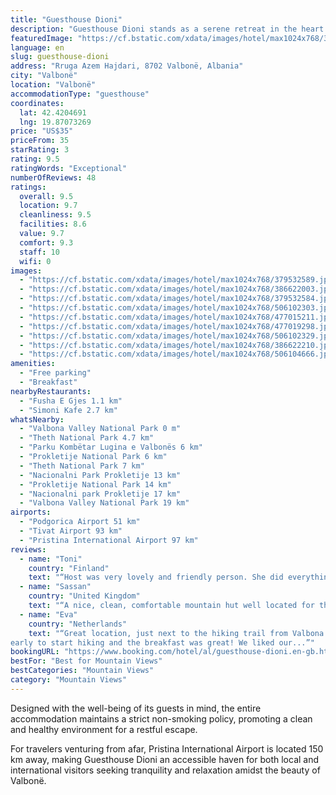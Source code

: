 ```yaml
---
title: "Guesthouse Dioni"
description: "Guesthouse Dioni stands as a serene retreat in the heart of Valbonë, offering guests a unique blend of comfort and convenience."
featuredImage: "https://cf.bstatic.com/xdata/images/hotel/max1024x768/379532589.jpg?k=a72dd047e17b047ded1a773c895e38e80c9a712234c7d99255c3f3e222c327c7&o=&hp=1"
language: en
slug: guesthouse-dioni
address: "Rruga Azem Hajdari, 8702 Valbonë, Albania"
city: "Valbonë"
location: "Valbonë"
accommodationType: "guesthouse"
coordinates:
  lat: 42.4204691
  lng: 19.87073269
price: "US$35"
priceFrom: 35
starRating: 3
rating: 9.5
ratingWords: "Exceptional"
numberOfReviews: 48
ratings:
  overall: 9.5
  location: 9.7
  cleanliness: 9.5
  facilities: 8.6
  value: 9.7
  comfort: 9.3
  staff: 10
  wifi: 0
images:
  - "https://cf.bstatic.com/xdata/images/hotel/max1024x768/379532589.jpg?k=a72dd047e17b047ded1a773c895e38e80c9a712234c7d99255c3f3e222c327c7&o=&hp=1"
  - "https://cf.bstatic.com/xdata/images/hotel/max1024x768/386622003.jpg?k=faa45e33e3e99a2e1ffb0c897468f4407abcc544397537b0802a2487ed598d71&o=&hp=1"
  - "https://cf.bstatic.com/xdata/images/hotel/max1024x768/379532584.jpg?k=5aaf0bde0271bc8e7de6c75354f07633c5b6443b6b356c3a2eaa3e870587b15c&o=&hp=1"
  - "https://cf.bstatic.com/xdata/images/hotel/max1024x768/506102303.jpg?k=b882c17c7147286fae4df16541a3e69ced1a9cb62b5b5f0969d66e5d681c7431&o=&hp=1"
  - "https://cf.bstatic.com/xdata/images/hotel/max1024x768/477015211.jpg?k=4fc763e475c0e3d7d363ac04c9ac2d5eb41e2ab7ec6041bc576be9520a50c995&o=&hp=1"
  - "https://cf.bstatic.com/xdata/images/hotel/max1024x768/477019298.jpg?k=bc5eabefc98ff89efcc2e51e01f3d4b7b1ed84b1818633d69881e1b357e59ab2&o=&hp=1"
  - "https://cf.bstatic.com/xdata/images/hotel/max1024x768/506102329.jpg?k=3cbfd79b5623f4a5ac20fe516cec921f2c6f51f0a839ead10ddaaf69e2f89447&o=&hp=1"
  - "https://cf.bstatic.com/xdata/images/hotel/max1024x768/386622210.jpg?k=2d20f81a6be34084dcfe6bc4d47929e241cfed3544f935b592613f3feec3a3f5&o=&hp=1"
  - "https://cf.bstatic.com/xdata/images/hotel/max1024x768/506104666.jpg?k=f2c347c645fbe1ad90d82715ad7b55d57f09ce4fab3167873b51ebcd5859e933&o=&hp=1"
amenities:
  - "Free parking"
  - "Breakfast"
nearbyRestaurants:
  - "Fusha E Gjes 1.1 km"
  - "Simoni Kafe 2.7 km"
whatsNearby:
  - "Valbona Valley National Park 0 m"
  - "Theth National Park 4.7 km"
  - "Parku Kombëtar Lugina e Valbonës 6 km"
  - "Prokletije National Park 6 km"
  - "Theth National Park 7 km"
  - "Nacionalni Park Prokletije 13 km"
  - "Prokletije National Park 14 km"
  - "Nacionalni park Prokletije 17 km"
  - "Valbona Valley National Park 19 km"
airports:
  - "Podgorica Airport 51 km"
  - "Tivat Airport 93 km"
  - "Pristina International Airport 97 km"
reviews:
  - name: "Toni"
    country: "Finland"
    text: "“Host was very lovely and friendly person. She did everything for our comfort. Perfect!”"
  - name: "Sassan"
    country: "United Kingdom"
    text: "“A nice, clean, comfortable mountain hut well located for the hike to Thet. Marita was friendly and welcoming. The home-cooked breakfast and dinner by the fire were good too. I had an altogether pleasant stay. You need to walk a little from where...”"
  - name: "Eva"
    country: "Netherlands"
    text: "“Great location, just next to the hiking trail from Valbona to Theth! The host was also super nice, she offered us tea, and red wine. It’s cozy to have fireplace outside. We got up
early to start hiking and the breakfast was great! We liked our...”"
bookingURL: "https://www.booking.com/hotel/al/guesthouse-dioni.en-gb.html?aid=8035640"
bestFor: "Best for Mountain Views"
bestCategories: "Mountain Views"
category: "Mountain Views"
---
```


Designed with the well-being of its guests in mind, the entire accommodation maintains a strict non-smoking policy, promoting a clean and healthy environment for a restful escape.

For travelers venturing from afar, Pristina International Airport is located 150 km away, making Guesthouse Dioni an accessible haven for both local and international visitors seeking tranquility and relaxation amidst the beauty of Valbonë.